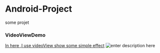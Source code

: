 # Android-Project
some projet

### VideoViewDemo
[In here ,I use videoView show some simple effect][1]
![enter description here][1]

  [1]: ./images/video_1.gif "video"